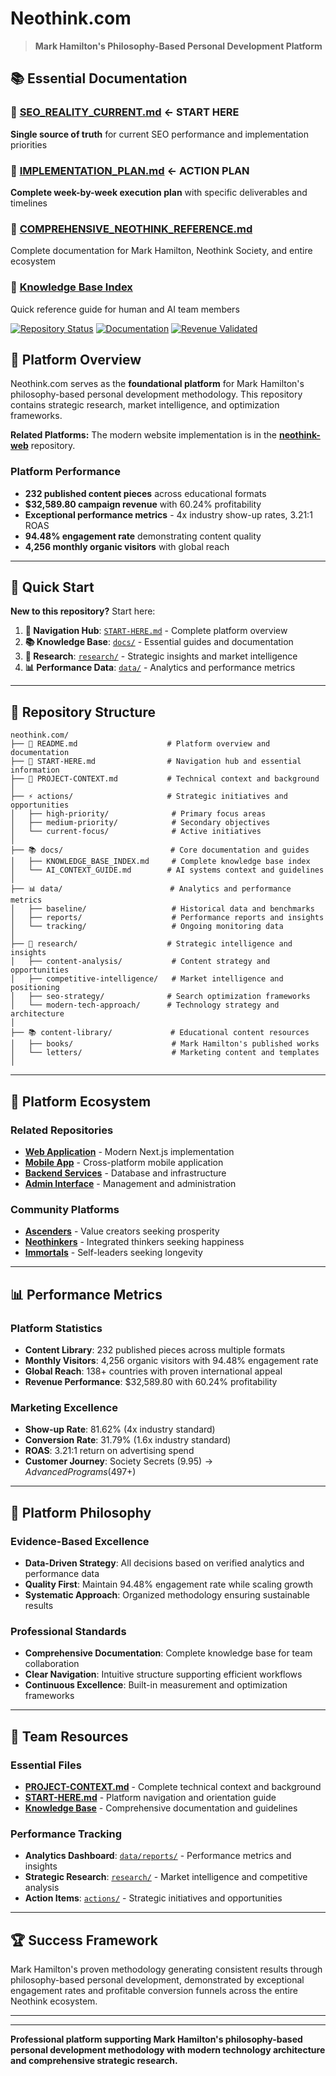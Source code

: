 # Neothink.com

> **Mark Hamilton's Philosophy-Based Personal Development Platform**

## 📚 **Essential Documentation**

### **🎯 [SEO_REALITY_CURRENT.md](SEO_REALITY_CURRENT.md)** ← **START HERE**
**Single source of truth** for current SEO performance and implementation priorities

### **🚀 [IMPLEMENTATION_PLAN.md](IMPLEMENTATION_PLAN.md)** ← **ACTION PLAN**
**Complete week-by-week execution plan** with specific deliverables and timelines

### **🔗 [COMPREHENSIVE_NEOTHINK_REFERENCE.md](COMPREHENSIVE_NEOTHINK_REFERENCE.md)**
Complete documentation for Mark Hamilton, Neothink Society, and entire ecosystem

### **🔗 [Knowledge Base Index](docs/KNOWLEDGE_BASE_INDEX.md)**
Quick reference guide for human and AI team members

[![Repository Status](https://img.shields.io/badge/status-production%20ready-brightgreen?style=for-the-badge)](https://github.com/neothink-dao/neothink.com)
[![Documentation](https://img.shields.io/badge/docs-comprehensive-blue?style=for-the-badge)](./START-HERE.md)
[![Revenue Validated](https://img.shields.io/badge/Revenue-$32,589.80-green?style=for-the-badge&logo=dollar)](./data/reports/)

## 🎯 Platform Overview

Neothink.com serves as the **foundational platform** for Mark Hamilton's philosophy-based personal development methodology. This repository contains strategic research, market intelligence, and optimization frameworks.

**Related Platforms:** The modern website implementation is in the **[neothink-web](https://github.com/neothink-dao/web)** repository.

### Platform Performance
- **232 published content pieces** across educational formats
- **$32,589.80 campaign revenue** with 60.24% profitability
- **Exceptional performance metrics** - 4x industry show-up rates, 3.21:1 ROAS
- **94.48% engagement rate** demonstrating content quality
- **4,256 monthly organic visitors** with global reach

---

## 🚀 Quick Start

**New to this repository?** Start here:

1. **📍 Navigation Hub**: [`START-HERE.md`](./START-HERE.md) - Complete platform overview
2. **📚 Knowledge Base**: [`docs/`](./docs/) - Essential guides and documentation
3. **🔬 Research**: [`research/`](./research/) - Strategic insights and market intelligence
4. **📊 Performance Data**: [`data/`](./data/) - Analytics and performance metrics

---

## 📁 Repository Structure

```
neothink.com/
├── 📖 README.md                    # Platform overview and documentation
├── 📍 START-HERE.md                # Navigation hub and essential information
├── 🔧 PROJECT-CONTEXT.md           # Technical context and background
│
├── ⚡ actions/                     # Strategic initiatives and opportunities
│   ├── high-priority/              # Primary focus areas
│   ├── medium-priority/            # Secondary objectives
│   └── current-focus/              # Active initiatives
│
├── 📚 docs/                        # Core documentation and guides
│   ├── KNOWLEDGE_BASE_INDEX.md     # Complete knowledge base index
│   └── AI_CONTEXT_GUIDE.md        # AI systems context and guidelines
│
├── 📊 data/                        # Analytics and performance metrics
│   ├── baseline/                   # Historical data and benchmarks
│   ├── reports/                    # Performance reports and insights
│   └── tracking/                   # Ongoing monitoring data
│
├── 🔬 research/                    # Strategic intelligence and insights
│   ├── content-analysis/           # Content strategy and opportunities
│   ├── competitive-intelligence/   # Market intelligence and positioning
│   ├── seo-strategy/              # Search optimization frameworks
│   └── modern-tech-approach/      # Technology strategy and architecture
│
├── 📚 content-library/             # Educational content resources
│   ├── books/                      # Mark Hamilton's published works
│   └── letters/                    # Marketing content and templates
│
```

---

## 🌟 **Platform Ecosystem**

### **Related Repositories**

- **[Web Application](https://github.com/neothink-dao/web)** - Modern Next.js implementation
- **[Mobile App](https://github.com/neothink-dao/mobile)** - Cross-platform mobile application
- **[Backend Services](https://github.com/neothink-dao/supabase)** - Database and infrastructure
- **[Admin Interface](https://github.com/neothink-dao/admin)** - Management and administration

### **Community Platforms**

- **[Ascenders](https://github.com/neothink-dao/ascenders)** - Value creators seeking prosperity
- **[Neothinkers](https://github.com/neothink-dao/neothinkers)** - Integrated thinkers seeking happiness
- **[Immortals](https://github.com/neothink-dao/immortals)** - Self-leaders seeking longevity

---

## 📊 **Performance Metrics**

### **Platform Statistics**
- **Content Library**: 232 published pieces across multiple formats
- **Monthly Visitors**: 4,256 organic visitors with 94.48% engagement rate
- **Global Reach**: 138+ countries with proven international appeal
- **Revenue Performance**: $32,589.80 with 60.24% profitability

### **Marketing Excellence**
- **Show-up Rate**: 81.62% (4x industry standard)
- **Conversion Rate**: 31.79% (1.6x industry standard)
- **ROAS**: 3.21:1 return on advertising spend
- **Customer Journey**: Society Secrets ($9.95) → Advanced Programs ($497+)

---

## 🎯 **Platform Philosophy**

### **Evidence-Based Excellence**
- **Data-Driven Strategy**: All decisions based on verified analytics and performance data
- **Quality First**: Maintain 94.48% engagement rate while scaling growth
- **Systematic Approach**: Organized methodology ensuring sustainable results

### **Professional Standards**
- **Comprehensive Documentation**: Complete knowledge base for team collaboration
- **Clear Navigation**: Intuitive structure supporting efficient workflows
- **Continuous Excellence**: Built-in measurement and optimization frameworks

---

## 👥 **Team Resources**

### **Essential Files**
- **[PROJECT-CONTEXT.md](./PROJECT-CONTEXT.md)** - Complete technical context and background
- **[START-HERE.md](./START-HERE.md)** - Platform navigation and orientation guide
- **[Knowledge Base](./docs/)** - Comprehensive documentation and guidelines

### **Performance Tracking**
- **Analytics Dashboard**: [`data/reports/`](./data/reports/) - Performance metrics and insights
- **Strategic Research**: [`research/`](./research/) - Market intelligence and competitive analysis
- **Action Items**: [`actions/`](./actions/) - Strategic initiatives and opportunities

---

## 🏆 **Success Framework**

Mark Hamilton's proven methodology generating consistent results through philosophy-based personal development, demonstrated by exceptional engagement rates and profitable conversion funnels across the entire Neothink ecosystem.

---

---

**Professional platform supporting Mark Hamilton's philosophy-based personal development methodology with modern technology architecture and comprehensive strategic research.**
